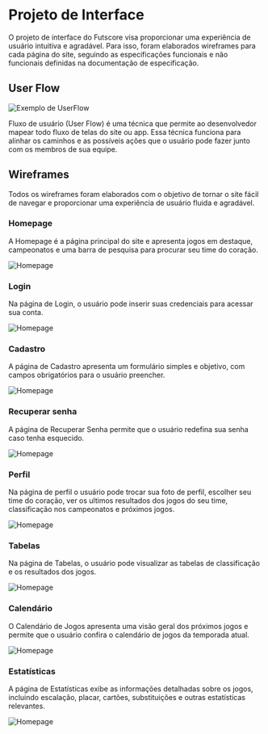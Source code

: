 
# Projeto de Interface

O projeto de interface do Futscore visa proporcionar uma experiência de usuário intuitiva e agradável. Para isso, foram elaborados wireframes para cada página do site, seguindo as especificações funcionais e não funcionais definidas na documentação de especificação.

## User Flow

![Exemplo de UserFlow](img/Userflow.png)

Fluxo de usuário (User Flow) é uma técnica que permite ao desenvolvedor mapear todo fluxo de telas do site ou app. Essa técnica funciona para alinhar os caminhos e as possíveis ações que o usuário pode fazer junto com os membros de sua equipe.

## Wireframes

Todos os wireframes foram elaborados com o objetivo de tornar o site fácil de navegar e proporcionar uma experiência de usuário fluida e agradável.

### Homepage

A Homepage é a página principal do site e apresenta jogos em destaque, campeonatos e uma barra de pesquisa para procurar seu time do coração.

![Homepage](img/Homepage.png)

### Login

Na página de Login, o usuário pode inserir suas credenciais para acessar sua conta.

![Homepage](img/Login.png)

### Cadastro

A página de Cadastro apresenta um formulário simples e objetivo, com campos obrigatórios para o usuário preencher.

![Homepage](img/Cadastro.png)

### Recuperar senha

A página de Recuperar Senha permite que o usuário redefina sua senha caso tenha esquecido.

![Homepage](img/Recuperar_senha.png)

### Perfil

Na página de perfil o usuário pode trocar sua foto de perfil, escolher seu time do coração, ver os ultimos resultados dos jogos do seu time, classificação nos campeonatos e próximos jogos.

![Homepage](img/Perfil.png)

### Tabelas 

Na página de Tabelas, o usuário pode visualizar as tabelas de classificação e os resultados dos jogos.

![Homepage](img/Tabelas.png)

### Calendário

O Calendário de Jogos apresenta uma visão geral dos próximos jogos e permite que o usuário confira o calendário de jogos da temporada atual.

![Homepage](img/Calendário.png)

### Estatísticas 

A página de Estatísticas exibe as informações detalhadas sobre os jogos, incluindo escalação, placar, cartões, substituições e outras estatísticas relevantes.

![Homepage](img/Estatisticas.png)
